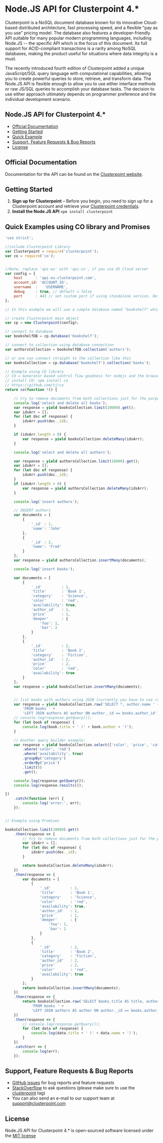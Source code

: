 # Node.JS API for Clusterpoint 4.*

Clusterpoint is a NoSQL document database known for its innovative Cloud-based distributed architecture, fast processing speed, and a flexible "pay as you use" pricing model. The database also features a developer-friendly API suitable for many popular modern programming languages, including Node.JS -- the specific API which is the focus of this document. Its full support for ACID-compliant transactions is a rarity among NoSQL databases, making the product useful for situations where data integrity is a must.

The recently introduced fourth edition of Clusterpoint added a unique JavaScript/SQL query language with computational capabilities, allowing you to create powerful queries to store, retrieve, and transform data. The Node.JS API is flexible enough to allow you to use either interface methods or raw JS/SQL queries to accomplish your database tasks. The decision to use either approach ultimately depends on programmer preference and the individual development scenario.

## Node.JS API for Clusterpoint 4.*
* [Official Documentation](#documentation)
* [Getting Started](#start)
* [Quick Example](#usage)
* [Support, Feature Requests & Bug Reports](#bugs)
* [License](#license)

<a name="documentation"></a>
## Official Documentation

Documentation for the API can be found on the [Clusterpoint website](https://www.clusterpoint.com/docs/api/4/node/404).

<a name="start"></a>
## Getting Started

1. **Sign up for Clusterpoint** – Before you begin, you need to
   sign up for a Clusterpoint account and retrieve your [Clusterpoint credentials](https://clusterpoint.com/docs/4.0/21/cloud-account-setup).
1. **Install the Node.JS API**
``npm install clusterpoint``

<a name="usage"></a>
## Quick Examples using CO library and Promises 
```JavaScript
'use strict';

//include Clusterpoint Library
var Clusterpoint = require('clusterpoint');
var co = require('co');


//Note, replace 'api-eu' with 'api-us', if you use US Cloud server
var config = {
	host      : 'api-eu.clusterpoint.com',
	account_id: 'ACCOUNT_ID',
	username  :   'USERNAME',
	debug     : true, // default = false
	port      : 443 // set custom port if using standalone version. Default port = 443
};

// In this example we will use a simple database named "bookshelf" which consists of books and book authors.

// create Clusterpoint main object
var cp = new Clusterpoint(config);

// connect to database
var bookshelfDB = cp.database('bookshelf');

// connect to collection using database connection
var authorsCollection = bookshelfDB.collection('authors');

// or one can connect straight to the collection like this
var booksCollection = cp.database('bookshelf').collection('books');

// Example using CO library
// CO = Generator based control flow goodness for nodejs and the browser, using promises, letting you write non-blocking code in a nice-ish way.
// install CO: npm install co
// https://github.com/tj/co
return co(function *() {

	// try to remove documents from both collections just for the purpose of this example
	console.log('select and delete all books');
	var response = yield booksCollection.limit(10000).get();
	var idsArr = [];
	for (let doc of response) {
		idsArr.push(doc._id);
	}

	if (idsArr.length > 0) {
		var response = yield booksCollection.deleteMany(idsArr);
	}

	console.log('select and delete all authors');

	var response = yield authorsCollection.limit(10000).get();
	var idsArr = [];
	for (let doc of response) {
		idsArr.push(doc._id);
	}
	if (idsArr.length > 0) {
		var response = yield authorsCollection.deleteMany(idsArr);
	}

	console.log('insert authors');

	// INSERT authors
	var documents = [
		{
			'_id' : 1,
			'name': 'John'
		},
		{
			'_id' : 2,
			'name': 'Fred'
		}
	];
	var response = yield authorsCollection.insertMany(documents);

	console.log('insert books');

	var documents = [
		{
			'_id'         : 1,
			'title'       : 'Book 1',
			'category'    : 'Science',
			'color'       : 'red',
			'availability': true,
			'author_id'   : 1,
			'price'       : 1,
			'deeper'      : {
				'foo': 1,
				'bar': 2
			}
		},
		{
			'_id'         : 2,
			'title'       : 'Book 2',
			'category'    : 'Fiction',
			'author_id'   : 2,
			'price'       : 2,
			'color'       : 'red',
			'availability': true
		}
	];
	var response = yield booksCollection.insertMany(documents);


	// list books with authors using JOIN (currently you have to use raw() function for JOINS)
	var response = yield booksCollection.raw('SELECT *, author.name ' +
		'FROM books ' +
		'LEFT JOIN authors AS author ON author._id == books.author_id');
	// console.log(response.getQuery());
	for (let book of response) {
		console.log(book.title + ' (' + book.author + ')');
	}

	// Another query builder example:
	var response = yield booksCollection.select(['color', 'price', 'category'])
		.where('color', 'red')
		.where('availability', true)
		.groupBy('category')
		.orderBy('price')
		.limit(5)
		.get();

	console.log(response.getQuery());
	console.log(response.results());

})
	.catch(function (err) {
		console.log('error:', err);
	});


// Example using Promises

booksCollection.limit(10000).get()
	.then(response => {
		// try to remove documents from both collections just for the purpose of this example
		var idsArr = [];
		for (let doc of response) {
			idsArr.push(doc._id);
		}

		return booksCollection.deleteMany(idsArr);
	})
	.then(response => {
		var documents = [
			{
				'_id'         : 1,
				'title'       : 'Book 1',
				'category'    : 'Science',
				'color'       : 'red',
				'availability': true,
				'author_id'   : 1,
				'price'       : 1,
				'deeper'      : {
					'foo': 1,
					'bar': 2
				}
			},
			{
				'_id'         : 2,
				'title'       : 'Book 2',
				'category'    : 'Fiction',
				'author_id'   : 2,
				'price'       : 2,
				'color'       : 'red',
				'availability': true
			}
		];
		return booksCollection.insertMany(documents);
	})
	.then(response => {
		return booksCollection.raw('SELECT books.title AS title, author.name AS name ' +
			'FROM books ' +
			'LEFT JOIN authors AS author ON author._id == books.author_id');
	})
	.then(response => {
		// console.log(response.getQuery());
		for (let data of response) {
			console.log(data.title + ' (' + data.name + ')');
		}
	})
	.catch(err => {
		console.log(err);
	});
```


<a name="bugs"></a>
## Support, Feature Requests & Bug Reports

* [GitHub issues](https://github.com/clusterpoint/nodejs-client-api-v4/issues) for bug reports and feature requests
* [StackOverflow](https://stackoverflow.com) to ask questions (please make sure to use the [clusterpoint](http://stackoverflow.com/questions/tagged/clusterpoint) tag)
* You can also send an e-mail to our support team at support@clusterpoint.com

<a name="license"></a>
## License

 Node.JS API for Clusterpoint 4.* is open-sourced software licensed under the [MIT license](http://opensource.org/licenses/MIT)